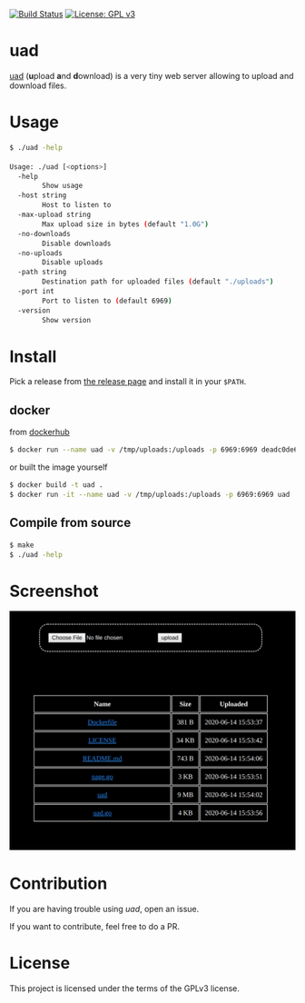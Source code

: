 [![Build Status](https://travis-ci.org/deadc0de6/uad.svg?branch=master)](https://travis-ci.org/deadc0de6/uad)
[![License: GPL v3](https://img.shields.io/badge/License-GPL%20v3-blue.svg)](http://www.gnu.org/licenses/gpl-3.0)

# uad

[uad](https://github.com/deadc0de6/uad) (**u**pload **a**nd **d**ownload) is a very tiny
web server allowing to upload and download files.

# Usage

```bash
$ ./uad -help

Usage: ./uad [<options>]
  -help
    	Show usage
  -host string
    	Host to listen to
  -max-upload string
    	Max upload size in bytes (default "1.0G")
  -no-downloads
    	Disable downloads
  -no-uploads
    	Disable uploads
  -path string
    	Destination path for uploaded files (default "./uploads")
  -port int
    	Port to listen to (default 6969)
  -version
    	Show version
```

# Install

Pick a release from [the release page](https://github.com/deadc0de6/uad/releases) and
install it in your `$PATH`.

## docker

from [dockerhub](https://hub.docker.com/r/deadc0de6/uad)
```bash
$ docker run --name uad -v /tmp/uploads:/uploads -p 6969:6969 deadc0de6/uad:v0.1
```

or built the image yourself

```bash
$ docker build -t uad .
$ docker run -it --name uad -v /tmp/uploads:/uploads -p 6969:6969 uad
```

## Compile from source

```bash
$ make
$ ./uad -help
```

# Screenshot

![](/screenshots/uad.png?raw=true "uad")

# Contribution

If you are having trouble using *uad*, open an issue.

If you want to contribute, feel free to do a PR.

# License

This project is licensed under the terms of the GPLv3 license.
